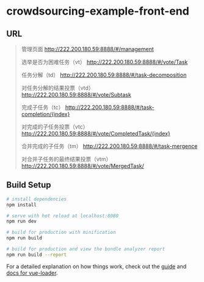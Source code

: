 # crowdsourcing-example-front-end

## URL
> 管理页面 http://222.200.180.59:8888/#/management
>
> 选举是否为困难任务（vt） http://222.200.180.59:8888/#/vote/Task
>
> 任务分解（td） http://222.200.180.59:8888/#/task-decomposition
>
> 对任务分解的结果投票（vtd） http://222.200.180.59:8888/#/vote/Subtask
>
> 完成子任务（tc） http://222.200.180.59:8888/#/task-completion/{index}
>
> 对完成的子任务投票（vtc） http://222.200.180.59:8888/#/vote/CompletedTask/{index}
>
> 合并完成的子任务（tm） http://222.200.180.59:8888/#/task-mergence
>
> 对合并子任务的最终结果投票（vtm） http://222.200.180.59:8888/#/vote/MergedTask/

## Build Setup

``` bash
# install dependencies
npm install

# serve with hot reload at localhost:8080
npm run dev

# build for production with minification
npm run build

# build for production and view the bundle analyzer report
npm run build --report
```

For a detailed explanation on how things work, check out the [guide](http://vuejs-templates.github.io/webpack/) and [docs for vue-loader](http://vuejs.github.io/vue-loader).
